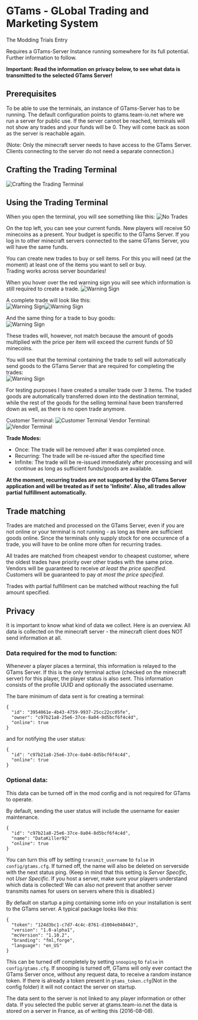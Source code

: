 # GTams - GLobal Trading and Marketing System

The Modding Trials Entry

Requires a GTams-Server Instance running somewhere for its full potential. Further information to follow.

**Important: Read the information on privacy below, to see what data is transmitted to the selected GTams Server!**

## Prerequisites
To be able to use the terminals, an instance of GTams-Server has to be running. The default configuration points to gtams.team-io.net where we run a server for public use.
If the server cannot be reached, terminals will not show any trades and your funds will be 0. They will come back as soon as the server is reachable again.

(Note: Only the minecraft server needs to have access to the GTams Server. Clients connecting to the server do not need a separate connection.)

## Crafting the Trading Terminal
![Crafting the Trading Terminal](doc/trading_terminal_crafting.png)

## Using the Trading Terminal

When you open the terminal, you will see something like this:
![No Trades](doc/trading_terminal_notrades.png)

On the top left, you can see your current funds. New players will receive 50 minecoins as a present. Your budget is specific to the GTams Server. If you log in to other minecraft servers connected to the same GTams Server, you will have the same funds.

You can create new trades to buy or sell items. For this you will need (at the moment) at least one of the items you want to sell or buy.  
Trading works across server boundaries!

When you hover over the red warning sign you will see which information is still required to create a trade.
![Warning Sign](doc/trading_terminal_newtrade1.png)

A complete trade will look like this:  
![Warning Sign](doc/trading_terminal_newtrade2.png)![Warning Sign](doc/trading_terminal_newtrade3.png)

And the same thing for a trade to buy goods:  
![Warning Sign](doc/trading_terminal_newtrade4.png)

These trades will, however, not match because the amount of goods multiplied with the price per item will exceed the current funds of 50 minecoins.

You will see that the terminal containing the trade to sell will automatically send goods to the GTams Server that are required for completing the trades:  
![Warning Sign](doc/trading_terminal_newtrade5.png)

For testing purposes I have created a smaller trade over 3 items. The traded goods are automatically transferred down into the destination terminal, while the rest of the goods for the selling terminal have been transferred down as well, as there is no open trade anymore.

Customer Terminal:
![Customer Terminal](doc/trading_terminal_newtrade6.png)
Vendor Terminal:
![Vendor Terminal](doc/trading_terminal_newtrade7.png)

**Trade Modes:**
* Once: The trade will be removed after it was completed once.
* Recurring: The trade will be re-issued after the specified time
* Infinite: The trade will be re-issued immediately after processing and will continue as long as sufficient funds/goods are available.

**At the moment, recurring trades are not supported by the GTams Server application and will be treated as if set to 'Infinite'. Also, all trades allow partial fulfillment automatically.**

## Trade matching

Trades are matched and processed on the GTams Server, even if you are not online or your terminal is not running - as long as there are sufficient goods online. Since the terminals only supply stock for one occurence of a trade, you will have to be online more often for recurring trades.

All trades are matched from cheapest vendor to cheapest customer, where the oldest trades have priority over other trades with the same price. 
Vendors will be guaranteed to receive *at least the price specified*.  
Customers will be guaranteed to pay *at most the price specified*.  

Trades with partial fulfillment can be matched without reaching the full amount specified.

## Privacy

It is important to know what kind of data we collect. Here is an overview.
All data is collected on the minecraft server - the minecraft client does NOT send information at all.

### Data required for the mod to function:
Whenever a player places a terminal, this information is relayed to the GTams Server. If this is the only terminal active (checked on the minecraft server) for this player, the player status is also sent. This information consists of the profile UUID and optionally the associated username.

The bare minimum of data sent is for creating a terminal:
```
{
  "id": "3954061e-4b43-4759-9937-25cc22cc05fe",
  "owner": "c97b21a8-25e6-37ce-8a04-8d5bcf6f4c4d",
  "online": true
}
```
and for notifying the user status:
```
{
  "id": "c97b21a8-25e6-37ce-8a04-8d5bcf6f4c4d",
  "online": true
}
```

### Optional data:
This data can be turned off in the mod config and is not required for GTams to operate.

By default, sending the user status will include the username for easier maintenance.
```
{
  "id": "c97b21a8-25e6-37ce-8a04-8d5bcf6f4c4d",
  "name": "DataKiller92"
  "online": true
}
```
You can turn this off by setting `transmit_username` to `false` in `config/gtams.cfg`. If turned off, the name will also be deleted on serverside with the next status ping. (Keep in mind that this setting is *Server Specific*, not *User Specific*. If you host a server, make sure your players understand which data is collected! We can also not prevent that another server transmits names for users on servers where this is disabled.)

By default on startup a ping containing some info on your installation is sent to the GTams server. A typical package looks like this:
```
{
  "token": "124d3bc1-c7d7-4c4c-8761-d1004e040443",
  "version": "1.0-alpha1",
  "mcVersion": "1.10.2",
  "branding": "fml,forge",
  "language": "en_US"
}
```
This can be turned off completely by setting `snooping` to `false` in `config/gtams.cfg`.
If snooping is turned off, GTams will only ever contact the GTams Server once, without any request data, to receive a random instance token. If there is already a token present in `gtams_token.cfg`(Not in the config folder) it will not contact the server on startup.

The data sent to the server is not linked to any player information or other data. If you selected the public server at gtams.team-io.net the data is stored on a server in France, as of writing this (2016-08-08).